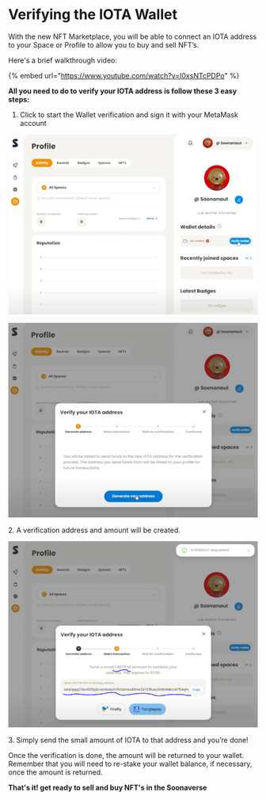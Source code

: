 # Verifying the IOTA Wallet

With the new NFT Marketplace, you will be able to connect an IOTA address to your Space or Profile to allow you to buy and sell NFT’s.



Here's a brief walkthrough video:

{% embed url="https://www.youtube.com/watch?v=I0xsNTcPDPo" %}



**All you need to do to verify your IOTA address is follow these 3 easy steps:**

1. Click to start the Wallet verification and sign it with your MetaMask account

![](<../.gitbook/assets/image (6) (1).png>)

![](<../.gitbook/assets/image (3) (1).png>)

2\. A verification address and amount will be created.

![](<../.gitbook/assets/image (11).png>)

3\. Simply send the small amount of IOTA to that address and you’re done!



Once the verification is done, the amount will be returned to your wallet. Remember that you will need to re-stake your wallet balance, if necessary, once the amount is returned.



**That's it! get ready to sell and buy NFT's in the Soonaverse**
